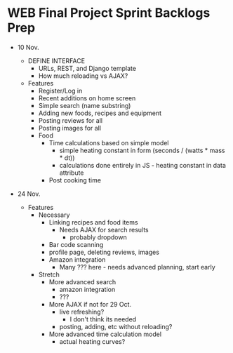 # WEB Final Project Sprint Backlogs Prep

- 10 Nov.
    - DEFINE INTERFACE
        - URLs, REST, and Django template
        - How much reloading vs AJAX?
    - Features
        - Register/Log in
        - Recent additions on home screen
        - Simple search (name substring)
        - Adding new foods, recipes and equipment
        - Posting reviews for all
        - Posting images for all
        - Food
            - Time calculations based on simple model
                - simple heating constant in form (seconds / (watts * mass * dt))
                - calculations done entirely in JS - heating constant in data attribute
            - Post cooking time



- 24 Nov.
    - Features
        - Necessary 
            - Linking recipes and food items
                - Needs AJAX for search results
                    - probably dropdown
            - Bar code scanning
            - profile page, deleting reviews, images
            - Amazon integration
                - Many ??? here - needs advanced planning, start early
        - Stretch
            - More advanced search
                - amazon integration
                - ???
            - More AJAX if not for 29 Oct.
                - live refreshing?
                    - I don't think its needed
                - posting, adding, etc without reloading?
            - More advanced time calculation model
                - actual heating curves?
        